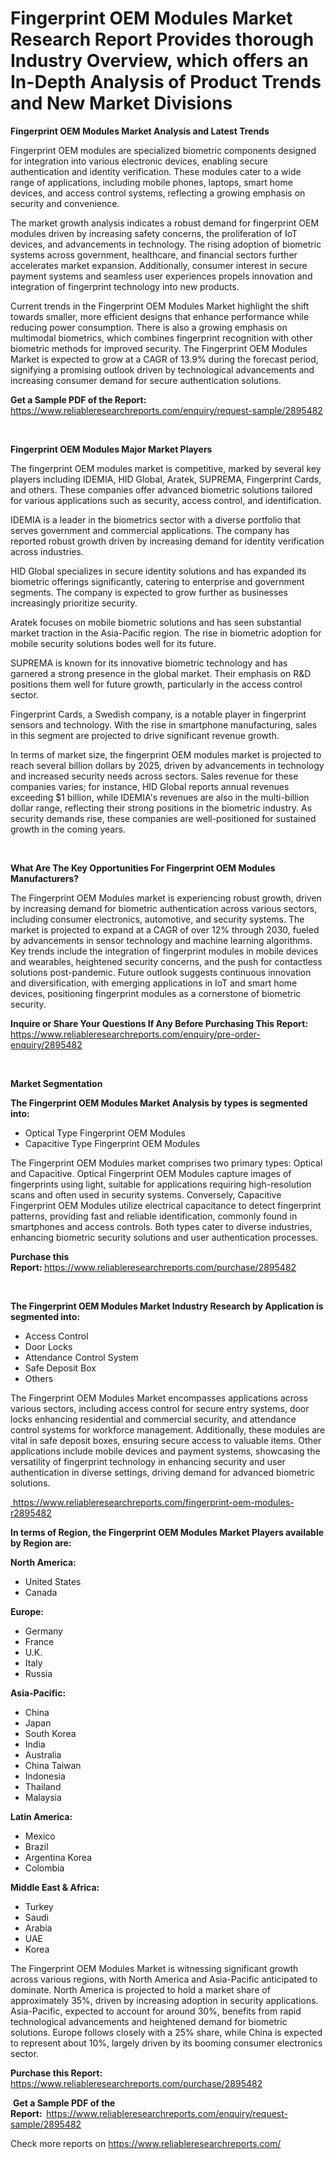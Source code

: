 <p><h1>Fingerprint OEM Modules Market Research Report Provides thorough Industry Overview, which offers an In-Depth Analysis of Product Trends and New Market Divisions</h1></p><p><strong>Fingerprint OEM Modules Market Analysis and Latest Trends</strong></p>
<p><p>Fingerprint OEM modules are specialized biometric components designed for integration into various electronic devices, enabling secure authentication and identity verification. These modules cater to a wide range of applications, including mobile phones, laptops, smart home devices, and access control systems, reflecting a growing emphasis on security and convenience.</p><p>The market growth analysis indicates a robust demand for fingerprint OEM modules driven by increasing safety concerns, the proliferation of IoT devices, and advancements in technology. The rising adoption of biometric systems across government, healthcare, and financial sectors further accelerates market expansion. Additionally, consumer interest in secure payment systems and seamless user experiences propels innovation and integration of fingerprint technology into new products.</p><p>Current trends in the Fingerprint OEM Modules Market highlight the shift towards smaller, more efficient designs that enhance performance while reducing power consumption. There is also a growing emphasis on multimodal biometrics, which combines fingerprint recognition with other biometric methods for improved security. The Fingerprint OEM Modules Market is expected to grow at a CAGR of 13.9% during the forecast period, signifying a promising outlook driven by technological advancements and increasing consumer demand for secure authentication solutions.</p></p>
<p><strong>Get a Sample PDF of the Report:&nbsp;</strong> <a href="https://www.reliableresearchreports.com/enquiry/request-sample/2895482?utm_campaign=3210&utm_medium=2&utm_source=Github&utm_content=ia&utm_term=15032025&utm_id=fingerprint-oem-modules">https://www.reliableresearchreports.com/enquiry/request-sample/2895482</a></p>
<p>&nbsp;</p>
<p><strong>Fingerprint OEM Modules Major Market Players</strong></p>
<p><p>The fingerprint OEM modules market is competitive, marked by several key players including IDEMIA, HID Global, Aratek, SUPREMA, Fingerprint Cards, and others. These companies offer advanced biometric solutions tailored for various applications such as security, access control, and identification.</p><p>IDEMIA is a leader in the biometrics sector with a diverse portfolio that serves government and commercial applications. The company has reported robust growth driven by increasing demand for identity verification across industries. </p><p>HID Global specializes in secure identity solutions and has expanded its biometric offerings significantly, catering to enterprise and government segments. The company is expected to grow further as businesses increasingly prioritize security.</p><p>Aratek focuses on mobile biometric solutions and has seen substantial market traction in the Asia-Pacific region. The rise in biometric adoption for mobile security solutions bodes well for its future.</p><p>SUPREMA is known for its innovative biometric technology and has garnered a strong presence in the global market. Their emphasis on R&D positions them well for future growth, particularly in the access control sector.</p><p>Fingerprint Cards, a Swedish company, is a notable player in fingerprint sensors and technology. With the rise in smartphone manufacturing, sales in this segment are projected to drive significant revenue growth.</p><p>In terms of market size, the fingerprint OEM modules market is projected to reach several billion dollars by 2025, driven by advancements in technology and increased security needs across sectors. Sales revenue for these companies varies; for instance, HID Global reports annual revenues exceeding $1 billion, while IDEMIA's revenues are also in the multi-billion dollar range, reflecting their strong positions in the biometric industry. As security demands rise, these companies are well-positioned for sustained growth in the coming years.</p></p>
<p>&nbsp;</p>
<p><strong>What Are The Key Opportunities For Fingerprint OEM Modules Manufacturers?</strong></p>
<p><p>The Fingerprint OEM Modules market is experiencing robust growth, driven by increasing demand for biometric authentication across various sectors, including consumer electronics, automotive, and security systems. The market is projected to expand at a CAGR of over 12% through 2030, fueled by advancements in sensor technology and machine learning algorithms. Key trends include the integration of fingerprint modules in mobile devices and wearables, heightened security concerns, and the push for contactless solutions post-pandemic. Future outlook suggests continuous innovation and diversification, with emerging applications in IoT and smart home devices, positioning fingerprint modules as a cornerstone of biometric security.</p></p>
<p><strong>Inquire or Share Your Questions If Any Before Purchasing This Report:</strong> <a href="https://www.reliableresearchreports.com/enquiry/pre-order-enquiry/2895482?utm_campaign=3210&utm_medium=2&utm_source=Github&utm_content=ia&utm_term=15032025&utm_id=fingerprint-oem-modules">https://www.reliableresearchreports.com/enquiry/pre-order-enquiry/2895482</a></p>
<p>&nbsp;</p>
<p><strong>Market Segmentation</strong></p>
<p><strong>The Fingerprint OEM Modules Market Analysis by types is segmented into:</strong></p>
<p><ul><li>Optical Type Fingerprint OEM Modules</li><li>Capacitive Type Fingerprint OEM Modules</li></ul></p>
<p><p>The Fingerprint OEM Modules market comprises two primary types: Optical and Capacitive. Optical Fingerprint OEM Modules capture images of fingerprints using light, suitable for applications requiring high-resolution scans and often used in security systems. Conversely, Capacitive Fingerprint OEM Modules utilize electrical capacitance to detect fingerprint patterns, providing fast and reliable identification, commonly found in smartphones and access controls. Both types cater to diverse industries, enhancing biometric security solutions and user authentication processes.</p></p>
<p><strong>Purchase this Report:&nbsp;</strong><a href="https://www.reliableresearchreports.com/purchase/2895482?utm_campaign=3210&utm_medium=2&utm_source=Github&utm_content=ia&utm_term=15032025&utm_id=fingerprint-oem-modules">https://www.reliableresearchreports.com/purchase/2895482</a></p>
<p>&nbsp;</p>
<p><strong>The Fingerprint OEM Modules Market Industry Research by Application is segmented into:</strong></p>
<p><ul><li>Access Control</li><li>Door Locks</li><li>Attendance Control System</li><li>Safe Deposit Box</li><li>Others</li></ul></p>
<p><p>The Fingerprint OEM Modules Market encompasses applications across various sectors, including access control for secure entry systems, door locks enhancing residential and commercial security, and attendance control systems for workforce management. Additionally, these modules are vital in safe deposit boxes, ensuring secure access to valuable items. Other applications include mobile devices and payment systems, showcasing the versatility of fingerprint technology in enhancing security and user authentication in diverse settings, driving demand for advanced biometric solutions.</p></p>
<p><a href="https://www.reliableresearchreports.com/fingerprint-oem-modules-r2895482?utm_campaign=3210&utm_medium=2&utm_source=Github&utm_content=ia&utm_term=15032025&utm_id=fingerprint-oem-modules">&nbsp;https://www.reliableresearchreports.com/fingerprint-oem-modules-r2895482</a></p>
<p><strong>In terms of Region, the Fingerprint OEM Modules Market Players available by Region are:</strong></p>
<p>
    <p> <strong> North America: </strong>
        <ul>
            <li>United States</li>
            <li>Canada</li>
        </ul>
        </p> 
    <p> <strong> Europe: </strong>
        <ul>
            <li>Germany</li>
            <li>France</li>
            <li>U.K.</li>
            <li>Italy</li>
            <li>Russia</li>
        </ul>
        </p> 
    <p> <strong> Asia-Pacific: </strong>
        <ul>
            <li>China</li>
            <li>Japan</li>
            <li>South Korea</li>
            <li>India</li>
            <li>Australia</li>
            <li>China Taiwan</li>
            <li>Indonesia</li>
            <li>Thailand</li>
            <li>Malaysia</li>
        </ul>
        </p> 
    <p> <strong> Latin America: </strong>
        <ul>
            <li>Mexico</li>
            <li>Brazil</li>
            <li>Argentina Korea</li>
            <li>Colombia</li>
        </ul>
        </p> 
    <p> <strong> Middle East & Africa: </strong>
        <ul>
            <li>Turkey</li>
            <li>Saudi</li>
            <li>Arabia</li>
            <li>UAE</li>
            <li>Korea</li>
        </ul>
    </p>
    </p>
<p><p>The Fingerprint OEM Modules Market is witnessing significant growth across various regions, with North America and Asia-Pacific anticipated to dominate. North America is projected to hold a market share of approximately 35%, driven by increasing adoption in security applications. Asia-Pacific, expected to account for around 30%, benefits from rapid technological advancements and heightened demand for biometric solutions. Europe follows closely with a 25% share, while China is expected to represent about 10%, largely driven by its booming consumer electronics sector.</p></p>
<p><strong>Purchase this Report: </strong><a href="https://www.reliableresearchreports.com/purchase/2895482?utm_campaign=3210&utm_medium=2&utm_source=Github&utm_content=ia&utm_term=15032025&utm_id=fingerprint-oem-modules">https://www.reliableresearchreports.com/purchase/2895482</a></p>
<p>&nbsp;<strong>Get a Sample PDF of the Report:&nbsp;&nbsp;</strong><a href="https://www.reliableresearchreports.com/enquiry/request-sample/2895482?utm_campaign=3210&utm_medium=2&utm_source=Github&utm_content=ia&utm_term=15032025&utm_id=fingerprint-oem-modules">https://www.reliableresearchreports.com/enquiry/request-sample/2895482</a></p>
<p><strong></strong></p>
<p>Check more reports on <a href="https://www.reliableresearchreports.com/?utm_campaign=3210&utm_medium=2&utm_source=Github&utm_content=ia&utm_term=15032025&utm_id=fingerprint-oem-modules">https://www.reliableresearchreports.com/</a></p>